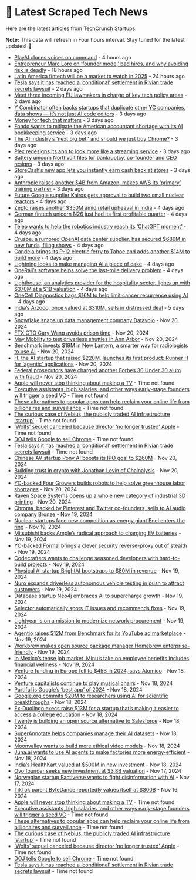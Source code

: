
# 📰 Latest Scraped Tech News

Here are the latest articles from TechCrunch Startups:

**Note:** This data will refresh in Four hours interval. Stay tuned for the latest updates! 🔄
- [PlayAI clones voices on command](https://techcrunch.com/2024/11/25/playai-clones-voices-on-command/) - 4 hours ago
- [Entrepreneur Marc Lore on ‘founder mode,’ bad hires, and why avoiding risk is deadly](https://techcrunch.com/2024/11/24/entrepreneur-marc-lore-on-founder-mode-bad-hires-and-why-avoiding-risk-is-deadly/) - 18 hours ago
- [Latin America fintech will be a market to watch in 2025](https://techcrunch.com/2024/11/24/latin-america-fintech-will-be-a-market-to-watch-in-2025/) - 24 hours ago
- [Tesla says it has reached a ‘conditional’ settlement in Rivian trade secrets lawsuit](https://techcrunch.com/2024/11/23/tesla-says-it-has-reached-a-conditional-settlement-in-rivian-trade-secrets-lawsuit/) - 2 days ago
- [Meet three incoming EU lawmakers in charge of key tech policy areas](https://techcrunch.com/2024/11/23/meet-three-incoming-eu-lawmakers-in-charge-of-key-tech-policy-areas/) - 2 days ago
- [Y Combinator often backs startups that duplicate other YC companies, data shows — it’s not just AI code editors](https://techcrunch.com/2024/11/22/y-combinator-often-backs-startups-that-duplicate-other-yc-companies-data-shows-its-not-just-ai-code-editors/) - 3 days ago
- [Money for tech that matters](https://techcrunch.com/2024/11/22/money-for-tech-that-matters/) - 3 days ago
- [Fondo wants to mitigate the American accountant shortage with its AI bookkeeping service](https://techcrunch.com/2024/11/22/yc-backed-fondo-raises-funding-for-its-ai-powered-bookkeeping-and-taxes-platform/) - 3 days ago
- [The AI industry’s ‘next big bet,’ and should we just buy Chrome?](https://techcrunch.com/podcast/the-ai-industrys-next-big-bet-and-should-we-just-buy-chrome/) - 3 days ago
- [Plex redesigns its app to look more like a streaming service](https://techcrunch.com/2024/11/22/plex-redesigns-its-app-to-look-more-like-a-streaming-service/) - 3 days ago
- [Battery unicorn Northvolt files for bankruptcy, co-founder and CEO resigns](https://techcrunch.com/2024/11/22/battery-unicorn-northvolt-files-for-bankruptcy-co-founder-and-ceo-resigns/) - 3 days ago
- [StoreCash’s new app lets you instantly earn cash back at stores](https://techcrunch.com/2024/11/22/storecashs-new-app-lets-you-instantly-earn-cash-back-at-stores/) - 3 days ago
- [Anthropic raises another $4B from Amazon, makes AWS its ‘primary’ training partner](https://techcrunch.com/2024/11/22/anthropic-raises-an-additional-4b-from-amazon-makes-aws-its-primary-cloud-partner/) - 3 days ago
- [Future Google supplier Kairos gets approval to build two small nuclear reactors](https://techcrunch.com/2024/11/21/future-google-supplier-kairos-gets-approval-to-build-two-small-nuclear-reactors/) - 4 days ago
- [Zepto raises another $350M amid retail upheaval in India](https://techcrunch.com/2024/11/21/zepto-raises-another-350-million-amid-retail-upheaval-in-india/) - 4 days ago
- [German fintech unicorn N26 just had its first profitable quarter](https://techcrunch.com/2024/11/21/german-fintech-unicorn-n26-just-had-its-first-profitable-quarter/) - 4 days ago
- [Teleo wants to help the robotics industry reach its ‘ChatGPT moment’](https://techcrunch.com/2024/11/21/teleo-wants-to-help-the-robotics-industry-reach-its-chatgpt-moment/) - 4 days ago
- [Crusoe, a rumored OpenAI data center supplier, has secured $686M in new funds, filing shows](https://techcrunch.com/2024/11/21/crusoe-a-rumored-openai-data-center-supplier-has-secured-686m-in-new-funds-filing-shows/) - 4 days ago
- [Candela brings its P-12 electric ferry to Tahoe and adds another $14M to build more](https://techcrunch.com/2024/11/21/candela-brings-its-p-12-electric-ferry-to-tahoe-and-adds-another-14m-to-build-more/) - 4 days ago
- [Lightning looks to make managing AI a piece of cake](https://techcrunch.com/2024/11/21/lightning-ai-looks-to-make-managing-ai-a-piece-of-cake/) - 4 days ago
- [OneRail’s software helps solve the last-mile delivery problem](https://techcrunch.com/2024/11/21/onerails-software-helps-solve-the-last-mile-delivery-problem/) - 4 days ago
- [Lighthouse, an analytics provider for the hospitality sector, lights up with $370M at a $1B valuation](https://techcrunch.com/2024/11/21/lighthouse-an-analytics-provider-for-the-hospitality-sector-lights-up-with-370m-at-a-1b-valuation/) - 4 days ago
- [OneCell Diagnostics bags $16M to help limit cancer recurrence using AI](https://techcrunch.com/2024/11/20/onecell-diagnostics-bags-16m-to-help-limit-cancer-recurrence-using-ai/) - 4 days ago
- [India’s Arzooo, once valued at $310M, sells in distressed deal](https://techcrunch.com/2024/11/20/arzooo-once-valued-at-310m-sells-in-distressed-deal/) - 5 days ago
- [Snowflake snaps up data management company Datavolo](https://techcrunch.com/2024/11/20/snowflake-snaps-up-data-management-company-datavolo/) - Nov 20, 2024
- [FTX CTO Gary Wang avoids prison time](https://techcrunch.com/2024/11/20/ftx-cto-gary-wang-avoids-prison-time/) - Nov 20, 2024
- [May Mobility to test driverless shuttles in Ann Arbor](https://techcrunch.com/2024/11/20/may-mobility-to-test-driverless-shuttles-in-ann-arbor/) - Nov 20, 2024
- [Benchmark invests $19M in New Lantern, a smarter way for radiologists to use AI](https://techcrunch.com/2024/11/20/benchmark-invests-19m-in-new-lantern-a-smarter-way-for-radiologists-to-use-ai/) - Nov 20, 2024
- [H, the AI startup that raised $220M, launches its first product: Runner H for ‘agentic’ applications](https://techcrunch.com/2024/11/20/h-the-ai-startup-that-raised-220m-launches-its-first-product-runner-h-for-agentic-applications/) - Nov 20, 2024
- [Federal prosecutors have charged another Forbes 30 Under 30 alum with fraud](https://techcrunch.com/2024/11/20/federal-prosecutors-have-charged-another-forbes-30-under-30-alum-with-fraud/) - Nov 20, 2024
- [Apple will never stop thinking about making a TV](https://techcrunch.com/2024/11/24/apple-will-never-stop-thinking-about-making-a-tv/) - Time not found
- [Executive assistants, high salaries, and other ways early-stage founders will trigger a seed VC](https://techcrunch.com/2024/11/24/executive-assistants-high-salaries-and-other-ways-early-stage-founders-will-trigger-a-seed-vc/) - Time not found
- [These alternatives to popular apps can help reclaim your online life from billionaires and surveillance](https://techcrunch.com/2024/11/24/these-alternatives-to-popular-apps-can-help-reclaim-your-online-life-from-billionaires-and-surveillance/) - Time not found
- [The curious case of Nebius, the publicly traded AI infrastructure ‘startup’](https://techcrunch.com/2024/11/24/the-curious-case-of-nebius-the-publicly-traded-ai-infrastructure-startup/) - Time not found
- [‘Wolfs’ sequel canceled because director ‘no longer trusted’ Apple](https://techcrunch.com/2024/11/23/wolfs-sequel-canceled-because-director-no-longer-trusted-apple/) - Time not found
- [DOJ tells Google to sell Chrome](https://techcrunch.com/2024/11/23/doj-tells-google-to-sell-chrome/) - Time not found
- [Tesla says it has reached a ‘conditional’ settlement in Rivian trade secrets lawsuit](https://techcrunch.com/2024/11/23/tesla-says-it-has-reached-a-conditional-settlement-in-rivian-trade-secrets-lawsuit/) - Time not found
- [Chinese AV startup Pony AI boosts its IPO goal to $260M](https://techcrunch.com/2024/11/20/chinese-av-startup-pony-ai-boosts-its-ipo-goal-to-260m/) - Nov 20, 2024
- [Building trust in crypto with Jonathan Levin of Chainalysis](https://techcrunch.com/podcast/building-trust-in-crypto-with-jonathan-levin-of-chainalysis/) - Nov 20, 2024
- [YC-backed Four Growers builds robots to help solve greenhouse labor shortages](https://techcrunch.com/2024/11/20/yc-backed-four-growers-builds-robots-to-help-solve-greenhouse-labor-shortages/) - Nov 20, 2024
- [Raven Space Systems opens up a whole new category of industrial 3D printing](https://techcrunch.com/2024/11/20/raven-space-systems-opens-up-a-whole-new-category-of-industrial-3d-printing/) - Nov 20, 2024
- [Chroma, backed by Pinterest and Twitter co-founders, sells to AI audio company Bronze](https://techcrunch.com/2024/11/19/chroma-backed-by-pinterest-and-twitter-cofounders-sells-to-ai-audio-company-bronze/) - Nov 19, 2024
- [Nuclear startups face new competition as energy giant Enel enters the ring](https://techcrunch.com/2024/11/19/nuclear-startups-face-new-competition-as-energy-giant-enel-enters-the-ring/) - Nov 19, 2024
- [Mitsubishi backs Ample’s radical approach to charging EV batteries](https://techcrunch.com/2024/11/19/mitsubishi-backs-amples-radical-approach-to-charging-ev-batteries/) - Nov 19, 2024
- [YC-backed Formal brings a clever security reverse-proxy out of stealth](https://techcrunch.com/2024/11/19/formal-secures-access-to-databases-and-internal-applications-at-the-network-level/) - Nov 19, 2024
- [Codecrafters wants to challenge seasoned developers with hard-to-build projects](https://techcrunch.com/2024/11/19/codecrafters-wants-to-challenge-seasoned-developers-with-hard-to-build-projects/) - Nov 19, 2024
- [Physical AI startup BrightAI bootstraps to $80M in revenue](https://techcrunch.com/2024/11/19/physical-ai-startup-brightai-bootstraps-to-80m-in-revenue/) - Nov 19, 2024
- [Nuro expands driverless autonomous vehicle testing in push to attract customers](https://techcrunch.com/2024/11/19/nuro-expands-driverless-autonomous-vehicle-testing-in-push-to-attract-customers/) - Nov 19, 2024
- [Database startup Neo4j embraces AI to supercharge growth](https://techcrunch.com/2024/11/19/database-startup-neo4j-embraces-ai-to-supercharge-growth/) - Nov 19, 2024
- [Selector automatically spots IT issues and recommends fixes](https://techcrunch.com/2024/11/19/selector-automatically-spots-it-issues-and-recommends-fixes/) - Nov 19, 2024
- [Lightyear is on a mission to modernize network procurement](https://techcrunch.com/2024/11/19/lightyear-is-on-a-mission-to-modernize-network-procurement/) - Nov 19, 2024
- [Agentio raises $12M from Benchmark for its YouTube ad marketplace](https://techcrunch.com/2024/11/19/agentio-raises-12-million-from-benchmark-for-its-youtube-ad-marketplace/) - Nov 19, 2024
- [Workbrew makes open source package manager Homebrew enterprise-friendly](https://techcrunch.com/2024/11/19/workbrew-makes-open-source-package-manager-homebrew-enterprise-friendly/) - Nov 19, 2024
- [In Mexico’s tense job market, Minu’s take on employee benefits includes financial wellness](https://techcrunch.com/2024/11/19/in-mexicos-tense-job-market-minus-take-on-employee-benefits-includes-financial-wellness/) - Nov 19, 2024
- [Venture funding in Europe fell to $45B in 2024, says Atomico](https://techcrunch.com/2024/11/18/venture-funding-in-europe-in-2024-fell-to-45-billion-says-atomico/) - Nov 18, 2024
- [Venture capitalists continue to play musical chairs](https://techcrunch.com/2024/11/18/venture-capitalists-continue-to-play-musical-chairs/) - Nov 18, 2024
- [Partiful is Google’s ‘best app’ of 2024](https://techcrunch.com/2024/11/18/partiful-is-googles-best-app-of-2024/) - Nov 18, 2024
- [Google.org commits $20M to researchers using AI for scientific breakthroughs](https://techcrunch.com/2024/11/18/google-org-commits-20m-to-researchers-using-ai-for-scientific-breakthroughs/) - Nov 18, 2024
- [Ex-Duolingo execs raise $13M for a startup that’s making it easier to access a college education](https://techcrunch.com/2024/11/18/ex-duolingo-execs-raise-13m-to-launch-startup-democratize-access-to-college-education/) - Nov 18, 2024
- [Twenty is building an open source alternative to Salesforce](https://techcrunch.com/2024/11/18/twenty-is-building-an-open-source-alternative-to-salesforce/) - Nov 18, 2024
- [SuperAnnotate helps companies manage their AI datasets](https://techcrunch.com/2024/11/18/superannotate-helps-companies-manage-their-ai-data-sets/) - Nov 18, 2024
- [Moonvalley wants to build more ethical video models](https://techcrunch.com/2024/11/18/moonvalley-wants-to-build-more-ethical-video-models/) - Nov 18, 2024
- [Juna.ai wants to use AI agents to make factories more energy-efficient](https://techcrunch.com/2024/11/18/juna-ai-wants-to-use-ai-agents-to-make-factories-more-energy-efficient/) - Nov 18, 2024
- [India’s HealthKart valued at $500M in new investment](https://techcrunch.com/2024/11/18/india-healthkart-raises-153-million-in-new-funding/) - Nov 18, 2024
- [Oyo founder seeks new investment at $3.8B valuation](https://techcrunch.com/2024/11/17/oyo-founder-seeks-new-investment-at-3-8-billion-valuation/) - Nov 17, 2024
- [Norwegian startup Factiverse wants to fight disinformation with AI](https://techcrunch.com/2024/11/17/norwegian-startup-factiverse-wants-to-fight-disinformation-with-ai/) - Nov 17, 2024
- [TikTok parent ByteDance reportedly values itself at $300B](https://techcrunch.com/2024/11/16/tiktok-parent-bytedance-reportedly-values-itself-at-300-billion/) - Nov 16, 2024
- [Apple will never stop thinking about making a TV](https://techcrunch.com/2024/11/24/apple-will-never-stop-thinking-about-making-a-tv/) - Time not found
- [Executive assistants, high salaries, and other ways early-stage founders will trigger a seed VC](https://techcrunch.com/2024/11/24/executive-assistants-high-salaries-and-other-ways-early-stage-founders-will-trigger-a-seed-vc/) - Time not found
- [These alternatives to popular apps can help reclaim your online life from billionaires and surveillance](https://techcrunch.com/2024/11/24/these-alternatives-to-popular-apps-can-help-reclaim-your-online-life-from-billionaires-and-surveillance/) - Time not found
- [The curious case of Nebius, the publicly traded AI infrastructure ‘startup’](https://techcrunch.com/2024/11/24/the-curious-case-of-nebius-the-publicly-traded-ai-infrastructure-startup/) - Time not found
- [‘Wolfs’ sequel canceled because director ‘no longer trusted’ Apple](https://techcrunch.com/2024/11/23/wolfs-sequel-canceled-because-director-no-longer-trusted-apple/) - Time not found
- [DOJ tells Google to sell Chrome](https://techcrunch.com/2024/11/23/doj-tells-google-to-sell-chrome/) - Time not found
- [Tesla says it has reached a ‘conditional’ settlement in Rivian trade secrets lawsuit](https://techcrunch.com/2024/11/23/tesla-says-it-has-reached-a-conditional-settlement-in-rivian-trade-secrets-lawsuit/) - Time not found